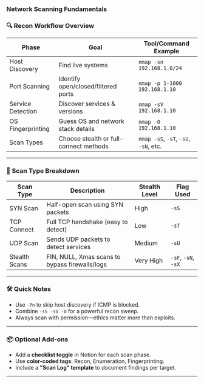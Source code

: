 ### Network Scanning Fundamentals

### 🔍 Recon Workflow Overview

| Phase              | Goal                                      | Tool/Command Example                     |
|-------------------|-------------------------------------------|------------------------------------------|
| Host Discovery     | Find live systems                         | `nmap -sn 192.168.1.0/24`                |
| Port Scanning      | Identify open/closed/filtered ports       | `nmap -p 1-1000 192.168.1.10`            |
| Service Detection  | Discover services & versions              | `nmap -sV 192.168.1.10`                  |
| OS Fingerprinting  | Guess OS and network stack details        | `nmap -O 192.168.1.10`                   |
| Scan Types         | Choose stealth or full-connect methods    | `nmap -sS`, `-sT`, `-sU`, `-sN`, etc.    |

---

### 🧠 Scan Type Breakdown

| Scan Type       | Description                                                                 | Stealth Level | Flag Used |
|-----------------|-----------------------------------------------------------------------------|---------------|-----------|
| SYN Scan        | Half-open scan using SYN packets                                            | High          | `-sS`     |
| TCP Connect     | Full TCP handshake (easy to detect)                                         | Low           | `-sT`     |
| UDP Scan        | Sends UDP packets to detect services                                        | Medium        | `-sU`     |
| Stealth Scans   | FIN, NULL, Xmas scans to bypass firewalls/logs                              | Very High     | `-sF`, `-sN`, `-sX` |

---

### 🛠️ Quick Notes

- Use `-Pn` to skip host discovery if ICMP is blocked.
- Combine `-sS -sV -O` for a powerful recon sweep.
- Always scan with permission—ethics matter more than exploits.

---

### 📦 Optional Add-ons

- Add a **checklist toggle** in Notion for each scan phase.
- Use **color-coded tags**: Recon, Enumeration, Fingerprinting.
- Include a **"Scan Log" template** to document findings per target.

---

